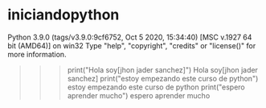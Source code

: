 # iniciandopython
Python 3.9.0 (tags/v3.9.0:9cf6752, Oct  5 2020, 15:34:40) [MSC v.1927 64 bit (AMD64)] on win32
Type "help", "copyright", "credits" or "license()" for more information.
>>> print("Hola soy[jhon jader sanchez]")
Hola soy[jhon jader sanchez]
>>> print("estoy empezando este curso de python")
estoy empezando este curso de python
>>> print("espero aprender mucho")
espero aprender mucho
